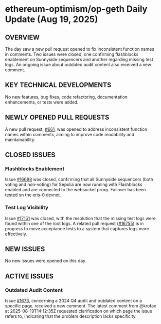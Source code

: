 # ethereum-optimism/op-geth Daily Update (Aug 19, 2025)
## OVERVIEW 
The day saw a new pull request opened to fix inconsistent function names in comments. Two issues were closed, one confirming flashblocks enablement on Sunnyside sequencers and another regarding missing test logs. An ongoing issue about outdated audit content also received a new comment.

## KEY TECHNICAL DEVELOPMENTS
No new features, bug fixes, code refactoring, documentation enhancements, or tests were added.

## NEWLY OPENED PULL REQUESTS
A new pull request, [#661](https://github.com/ethereum-optimism/op-geth/pull/661), was opened to address inconsistent function names within comments, aiming to improve code readability and maintainability.

## CLOSED ISSUES
### Flashblocks Enablement
Issue [#16688](https://github.com/ethereum-optimism/op-geth/issues/16688) was closed, confirming that all Sunnyside sequencers (both voting and non-voting) for Sepolia are now running with Flashblocks enabled and are connected to the websocket proxy. Failover has been tested on the eris-0 devnet.

### Test Log Visibility
Issue [#17151](https://github.com/ethereum-optimism/op-geth/issues/17151) was closed, with the resolution that the missing test logs were found within one of the root logs. A related pull request ([#16755](https://github.com/ethereum-optimism/optimism/pull/16755)) is in progress to move acceptance tests to a system that captures logs more effectively.

## NEW ISSUES
No new issues were opened on this day.

## ACTIVE ISSUES
### Outdated Audit Content
Issue [#1673](https://github.com/ethereum-optimism/op-geth/issues/1673), concerning a 2024 Q4 audit and outdated content on a specific page, received a new comment. The latest comment from @krofax at 2025-08-19T14:12:35Z requested clarification on which page the issue refers to, indicating that the problem description lacks specificity.